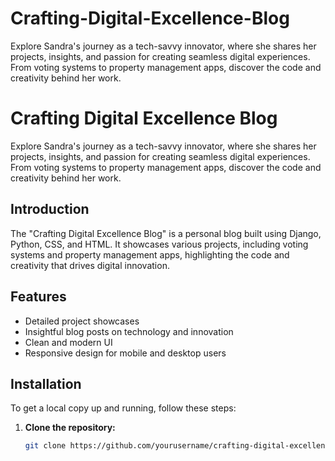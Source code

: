 # Crafting-Digital-Excellence-Blog
Explore Sandra's journey as a tech-savvy innovator, where she shares her projects, insights, and passion for creating seamless digital experiences. From voting systems to property management apps, discover the code and creativity behind her work.
# Crafting Digital Excellence Blog

Explore Sandra's journey as a tech-savvy innovator, where she shares her projects, insights, and passion for creating seamless digital experiences. From voting systems to property management apps, discover the code and creativity behind her work.

## Introduction

The "Crafting Digital Excellence Blog" is a personal blog built using Django, Python, CSS, and HTML. It showcases various projects, including voting systems and property management apps, highlighting the code and creativity that drives digital innovation.

## Features

- Detailed project showcases
- Insightful blog posts on technology and innovation
- Clean and modern UI
- Responsive design for mobile and desktop users

## Installation

To get a local copy up and running, follow these steps:

1. **Clone the repository:**
   ```bash
   git clone https://github.com/yourusername/crafting-digital-excellence-blog.git
